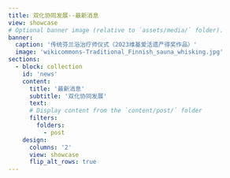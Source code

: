 ```yaml
---
title: 双化协同发展--最新消息
view: showcase
# Optional banner image (relative to `assets/media/` folder).
banner:
  caption: '传统芬兰浴治疗师仪式（2023维基爱活遗产得奖作品）'
  image: 'wikicommons-Traditional_Finnish_sauna_whisking.jpg'
sections:
  - block: collection
    id: 'news'
    content:
      title: '最新消息'
      subtitle: '双化协同发展'
      text: 
      # Display content from the `content/post/` folder
      filters:
        folders:
          - post
    design:
      columns: '2'
      view: showcase
      flip_alt_rows: true
---
```



<span style="color: #cf4a31;"><i class="ai ai-ideas-repec ai-3x fa-bounce"></i></span>

<style>
.article-title  > a {
  font-size: 1.75rem;
  font-weight: 700;
}
</style>